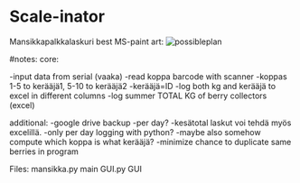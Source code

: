 # Scale-inator
Mansikkapalkkalaskuri
best MS-paint art:
![possibleplan](https://user-images.githubusercontent.com/46355010/123144712-a7aec900-d464-11eb-9ec2-39262f5c3c75.png)

#notes:
core:

-input data from serial (vaaka)
-read koppa barcode with scanner
-koppas 1-5 to kerääjä1, 5-10 to kerääjä2
-kerääjä=ID
-log both kg and kerääjä to excel in different columns
-log summer TOTAL KG of berry collectors (excel)

additional:
-google drive backup
-per day?
-kesätotal laskut voi tehdä myös excelillä.
-only per day logging with python?
-maybe also somehow compute which koppa is what kerääjä?
-minimize chance to duplicate same berries in program


Files:
mansikka.py main
GUI.py GUI
